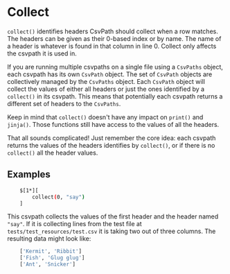 
# Collect

`collect()` identifies headers CsvPath should collect when a row matches. The headers can be given as their 0-based index or by name. The name of a header is whatever is found in that column in line 0. Collect only affects the csvpath it is used in.

If you are running multiple csvpaths on a single file using a `CsvPaths` object, each csvpath has its own `CsvPath` object. The set of `CsvPath` objects are collectively managed by the `CsvPaths` object. Each `CsvPath` object will collect the values of either all headers or just the ones identified by a `collect()` in its csvpath. This means that potentially each csvpath returns a different set of headers to the `CsvPaths`.

Keep in mind that `collect()` doesn't have any impact on `print()` and `jinja()`. Those functions still have access to the values of all the headers.

That all sounds complicated! Just remember the core idea: each csvpath returns the values of the headers identifies by `collect()`, or if there is no `collect()` all the header values.


## Examples

```bash
    $[1*][
        collect(0, "say")
    ]
```

This csvpath collects the values of the first header and the header named `"say"`. If it is collecting lines from the test file at `tests/test_resources/test.csv` it is taking two out of three columns. The resulting data might look like:

```python
    ['Kermit', 'Ribbit']
    ['Fish', 'Glug glug']
    ['Ant', 'Snicker']
```



